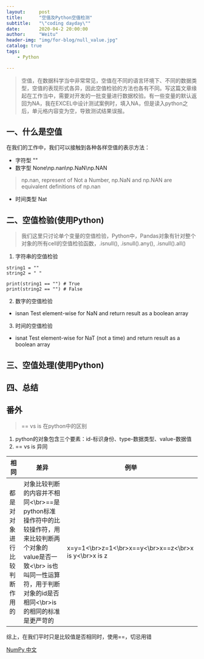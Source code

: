 ```yaml
---
layout:     post
title:      "空值及Python空值检测"
subtitle:   "\"coding dayday\""
date:       2020-04-2 20:00:00
author:     "Weitu"
header-img: "img/for-blog/null_value.jpg"
catalog: true
tags:
    - Python

---
```


> 空值，在数据科学当中非常常见，空值在不同的语言环境下、不同的数据类型，空值的表现形式各异，因此空值检验的方法也各有不同。写这篇文章缘起在工作当中，需要对开发的一批变量进行数据校验。有一些变量的默认返回为NA，我在EXCEL中设计测试案例时，填入NA，但是读入python之后，单元格内容变为空，导致测试结果误报。

## 一、什么是空值

在我们的工作中，我们可以接触到各种各样空值的表示方法：
- 字符型 ""
- 数字型 None\np.nan\np.NaN\np.NAN
> np.nan, represent of Not a Number, np.NaN and np.NAN are equivalent definitions of np.nan
- 时间类型 Nat


## 二、空值检验(使用Python)
> 我们这里只讨论单个变量的空值检验，Python中，Pandas对象有针对整个对象的所有cell的空值检验函数，.isnull(), .isnull().any(), .isnull().all()

1. 字符串的空值检验
```
string1 = ""
string2 = " "

print(string1 == "") # True
print(string2 == "") # False

```

2. 数字的空值检验

- isnan Test element-wise for NaN and return result as a boolean array


3. 时间的空值检验
- isnat Test element-wise for NaT (not a time) and return result as a boolean array




## 三、空值处理(使用Python)
## 四、总结

## 番外
> == vs is 在python中的区别

1. python的对象包含三个要素：id-标识身份、type-数据类型、value-数据值
2. == vs is 异同

| 相同 |  差异 | 例举 |
| ------ | ------ | ------ |
|都是对对象进行比较判断作用的|对象比较判断的内容并不相同<\br>==是python标准操作符中的比较操作符，用来比较判断两个对象的value是否一致<\br> is也叫同一性运算符，用于判断对象的id是否相同<\br>is的相同的标准是更严苛的|x=y=1<\br>z=1<\br>x==y<\br>x==z<\br>x is y<\br>x is z|

综上，在我们平时只是比较值是否相同时，使用==，切忌用错

[NumPy 中文](https://www.numpy.org.cn/)
